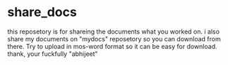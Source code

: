 # share_docs
this reposetory is for shareing the documents what you worked on.
i also share my documents on "mydocs" reposetory so you can download from there.
Try to upload in mos-word format so it can be easy for download.
thank,
your fuckfully "abhijeet"
